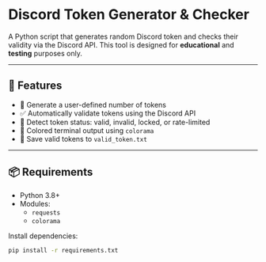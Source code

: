 # Discord Token Generator & Checker

A Python script that generates random Discord token and checks their validity via the Discord API. This tool is designed for **educational** and **testing** purposes only.

---

## 🚀 Features

- 🔢 Generate a user-defined number of tokens
- ✅ Automatically validate tokens using the Discord API
- 🧠 Detect token status: valid, invalid, locked, or rate-limited
- 🎨 Colored terminal output using `colorama`
- 📝 Save valid tokens to `valid_token.txt`

---

## 📦 Requirements

- Python 3.8+
- Modules:
  - `requests`
  - `colorama`

Install dependencies:

```bash
pip install -r requirements.txt
